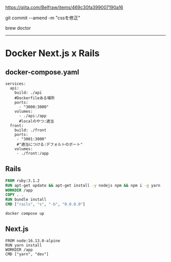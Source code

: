 

https://qiita.com/Belfraw/items/469c30fa399007190a16

git commit --amend -m "cssを修正"

brew doctor
***

# Docker Next.js x Rails
## docker-compose.yaml
```Docker
services:
  api:
    build: ./api
    #Dockerfileある場所
    ports: 
      - "3000:3000"
    volumes: 
      - ./api:/app
      #localのやつ:適当
  front:
    build: ./front
    ports:
     - "3001:3000"
     #"適当につける:デフォルトのポート"
    volumes:
     - ./front:/app
```

## Rails
```Dockerfile
FROM ruby:3.1.2
RUN apt-get update && apt-get install -y nodejs npm && npm i -g yarn
WORKDIR /app
COPY . .
RUN bundle install
CMD ["rails", "s", "-b", "0.0.0.0"]
```
```
docker compose up
```

## Next.js
```Docker
FROM node:16.13.0-alpine
RUN yarn install
WORKDIR /app
CMD ["yarn", "dev"]
```

